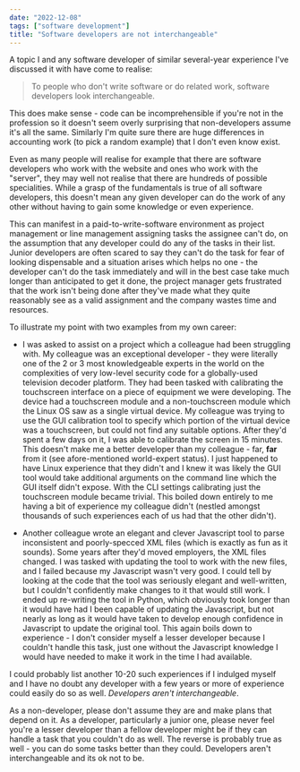 ```yaml
---
date: "2022-12-08"
tags: ["software development"]
title: "Software developers are not interchangeable"
---
```


A topic I and any software developer of similar several-year experience I've discussed it with have come to realise: 

> To people who don't write software or do related work, software developers look interchangeable. 

This does make sense - code can be incomprehensible if you're not in the profession so it doesn't seem overly surprising that non-developers assume it's all the same. Similarly I'm quite sure there are huge differences in accounting work (to pick a random example) that I don't even know exist.

Even as many people will realise for example that there are software developers who work with the website and ones who work with the "server", they may well not realise that there are hundreds of possible specialities. While a grasp of the fundamentals is true of all software developers, this doesn't mean any given developer can do the work of any other without having to gain some knowledge or even experience.

This can manifest in a paid-to-write-software environment as project management or line management assigning tasks the assignee can't do, on the assumption that any developer could do any of the tasks in their list. Junior developers are often scared to say they can't do the task for fear of looking dispensable and a situation arises which helps no one - the developer can't do the task immediately and will in the best case take much longer than anticipated to get it done, the project manager gets frustrated that the work isn't being done after they've made what they quite reasonably see as a valid assignment and the company wastes time and resources.

To illustrate my point with two examples from my own career:

* I was asked to assist on a project which a colleague had been struggling with. My colleague was an exceptional developer - they were literally one of the 2 or 3 most knowledgeable experts in the world on the complexities of very low-level security code for a globally-used television decoder platform. They had been tasked with calibrating the touchscreen interface on a piece of equipment we were developing. The device had a touchscreen module and a non-touchscreen module which the Linux OS saw as a single virtual device. My colleague was trying to use the GUI calibration tool to specify which portion of the virtual device was a touchscreen, but could not find any suitable options. After they'd spent a few days on it, I was able to calibrate the screen in 15 minutes. This doesn't make me a better developer than my colleague - far, **far** from it (see afore-mentioned world-expert status). I just happened to have Linux experience that they didn't and I knew it was likely the GUI tool would take additional arguments on the command line which the GUI itself didn't expose. With the CLI settings calibrating just the touchscreen module became trivial. This boiled down entirely to me having a bit of experience my colleague didn't (nestled amongst thousands of such experiences each of us had that the other didn't).

* Another colleague wrote an elegant and clever Javascript tool to parse inconsistent and poorly-specced XML files (which is exactly as fun as it sounds). Some years after they'd moved employers, the XML files changed. I was tasked with updating the tool to work with the new files, and I failed because my Javascript wasn't very good. I could tell by looking at the code that the tool was seriously elegant and well-written, but I couldn't confidently make changes to it that would still work. I ended up re-writing the tool in Python, which obviously took longer than it would have had I been capable of updating the Javascript, but not nearly as long as it would have taken to develop enough confidence in Javascript to update the original tool. This again boils down to experience - I don't consider myself a lesser developer because I couldn't handle this task, just one without the Javascript knowledge I would have needed to make it work in the time I had available.

I could probably list another 10-20 such experiences if I indulged myself and I have no doubt any developer with a few years or more of experience could easily do so as well. *Developers aren't interchangeable*. 

As a non-developer, please don't assume they are and make plans that depend on it. As a developer, particularly a junior one, please never feel you're a lesser developer than a fellow developer might be if they can handle a task that you couldn't do as well. The reverse is probably true as well - you can do some tasks better than they could. Developers aren't interchangeable and its ok not to be.
